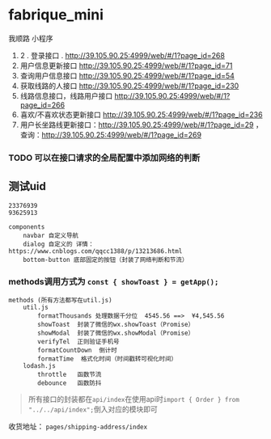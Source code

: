 # fabrique_mini
我顺路 小程序


1. 2 .  登录接口 .  http://39.105.90.25:4999/web/#/1?page_id=268
3. 用户信息更新接口  http://39.105.90.25:4999/web/#/1?page_id=71
4. 查询用户信息接口 http://39.105.90.25:4999/web/#/1?page_id=54
5. 获取线路的人接口 http://39.105.90.25:4999/web/#/1?page_id=230
6. 线路信息接口，线路用户接口 http://39.105.90.25:4999/web/#/1?page_id=266
7. 喜欢/不喜欢状态更新接口 http://39.105.90.25:4999/web/#/1?page_id=236
8. 用户长坐路线更新接口：http://39.105.90.25:4999/web/#/1?page_id=29 ，
   查询：http://39.105.90.25:4999/web/#/1?page_id=269


### TODO 可以在接口请求的全局配置中添加网络的判断
## 测试uid
```
23376939
93625913
```


```
components
    navbar 自定义导航
    dialog 自定义的 详情：https://www.cnblogs.com/qqcc1388/p/13213686.html
    bottom-button 底部固定的按钮（封装了网络判断和节流）
```


### methods调用方式为 `const { showToast } = getApp();`
```
methods (所有方法都写在util.js)
    util.js
        formatThousands 处理数据千分位  4545.56 ==>  ¥4,545.56
        showToast  封装了微信的wx.showToast（Promise）
        showModal  封装了微信的wx.showModal（Promise）
        verifyTel  正则验证手机号
        formatCountDown  倒计时
        formatTime  格式化时间（时间戳转可视化时间）
    lodash.js
        throttle   函数节流
        debounce   函数防抖
```

> 所有接口的封装都在`api/index`在使用api时`import { Order } from "../../api/index";`倒入对应的模块即可


收货地址： `pages/shipping-address/index`